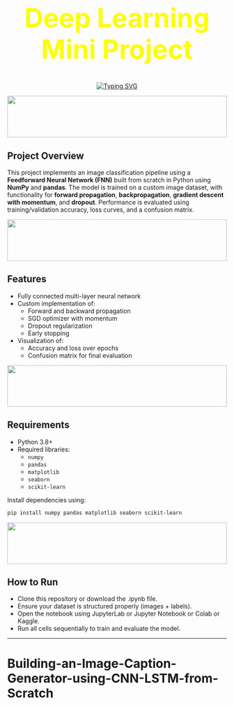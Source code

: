 <div align="center">
  <h1 style="font-size: 60px; color: yellow;">Deep Learning Mini Project</h1>
</div>
<p align="center">
  <a href="https://git.io/typing-svg">
    <img src="https://readme-typing-svg.herokuapp.com?font=Fira+Code&size=20&pause=1000&color=683FF7&background=E0FF0000&center=true&vCenter=true&width=800&lines=Image+Classification+using+Feedforward+Neural+Network" alt="Typing SVG" />
  </a>
</p>

<img src="https://github.com/Govindv7555/Govindv7555/blob/main/49e76e0596857673c5c80c85b84394c1.gif" width="100%" height="95px">

## Project Overview

This project implements an image classification pipeline using a **Feedforward Neural Network (FNN)** built from scratch in Python using **NumPy** and **pandas**. The model is trained on a custom image dataset, with functionality for **forward propagation**, **backpropagation**, **gradient descent with momentum**, and **dropout**. Performance is evaluated using training/validation accuracy, loss curves, and a confusion matrix.

<img src="https://github.com/Govindv7555/Govindv7555/blob/main/49e76e0596857673c5c80c85b84394c1.gif" width="100%" height="95px">

## Features

- Fully connected multi-layer neural network
- Custom implementation of:
  - Forward and backward propagation
  - SGD optimizer with momentum
  - Dropout regularization
  - Early stopping
- Visualization of:
  - Accuracy and loss over epochs
  - Confusion matrix for final evaluation

<img src="https://github.com/Govindv7555/Govindv7555/blob/main/49e76e0596857673c5c80c85b84394c1.gif" width="100%" height="95px">

## Requirements

- Python 3.8+
- Required libraries:
  - `numpy`
  - `pandas`
  - `matplotlib`
  - `seaborn`
  - `scikit-learn`
  
Install dependencies using:

```bash
pip install numpy pandas matplotlib seaborn scikit-learn

```
<img src="https://github.com/Govindv7555/Govindv7555/blob/main/49e76e0596857673c5c80c85b84394c1.gif" width="100%" height="95px">

## How to Run

- Clone this repository or download the .ipynb file.
- Ensure your dataset is structured properly (images + labels).
- Open the notebook using JupyterLab or Jupyter Notebook or Colab or Kaggle.
- Run all cells sequentially to train and evaluate the model.

---
# Building-an-Image-Caption-Generator-using-CNN-LSTM-from-Scratch
